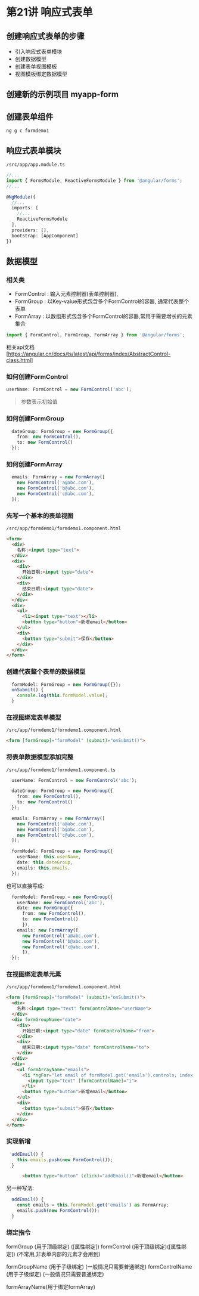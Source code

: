 # 第21讲 响应式表单

## 创建响应式表单的步骤

- 引入响应式表单模块
- 创建数据模型
- 创建表单视图模板
- 视图模板绑定数据模型

## 创建新的示例项目 myapp-form

## 创建表单组件

`ng g c formdemo1`

## 响应式表单模块

`/src/app/app.module.ts`

```ts
//...
import { FormsModule, ReactiveFormsModule } from '@angular/forms';
//...

@NgModule({
  //...
  imports: [
    //...
    ReactiveFormsModule
  ],
  providers: [],
  bootstrap: [AppComponent]
})
```




## 数据模型

### 相关类

- FormControl : 输入元素控制器(表单控制器), 
- FormGroup : 以Key-value形式包含多个FormControl的容器, 通常代表整个表单
- FormArray : 以数组形式包含多个FormControl的容器,常用于需要增长的元素集合

```ts
import { FormControl, FormGroup, FormArray } from '@angular/forms';
```

相关api文档
[https://angular.cn/docs/ts/latest/api/forms/index/AbstractControl-class.html]


### 如何创建FormControl

```ts
userName: FormControl = new FormControl('abc');
```

> 参数表示初始值

### 如何创建FormGroup

```ts
  dateGroup: FormGroup = new FormGroup({
    from: new FormControl(),
    to: new FormControl()
  });
```

### 如何创建FormArray

```ts
  emails: FormArray = new FormArray([
    new FormControl('a@abc.com'),
    new FormControl('b@abc.com'),
    new FormControl('c@abc.com'),
  ]);
```

### 先写一个基本的表单视图

`/src/app/formdemo1/formdemo1.component.html`

```html
<form>
  <div>
    名称:<input type="text">
  </div>
  <div>
    <div>
      开始日期:<input type="date">
    </div>
    <div>
      结束日期:<input type="date">
    </div>
  </div>
  <div>
    <ul>
      <li><input type="text"></li>
      <button type="button">新增email</button>
    </ul>
    <div>
      <button type="submit">保存</button>
    </div>
  </div>
</form>
```

### 创建代表整个表单的数据模型

```ts
  formModel: FormGroup = new FormGroup({});
  onSubmit() {
    console.log(this.formModel.value);
  }  
```

### 在视图绑定表单模型

`/src/app/formdemo1/formdemo1.component.html`

```html
<form [formGroup]="formModel" (submit)="onSubmit()">
```

### 将表单数据模型添加完整


`/src/app/formdemo1/formdemo1.component.ts`

```ts
  userName: FormControl = new FormControl('abc');

  dateGroup: FormGroup = new FormGroup({
    from: new FormControl(),
    to: new FormControl()
  });

  emails: FormArray = new FormArray([
    new FormControl('a@abc.com'),
    new FormControl('b@abc.com'),
    new FormControl('c@abc.com'),
  ]);

  formModel: FormGroup = new FormGroup({
    userName: this.userName,
    date: this.dateGroup,
    emails: this.emails,
  });
```

也可以直接写成:

```ts
  formModel: FormGroup = new FormGroup({
    userName: new FormControl('abc'),
    date: new FormGroup({
      from: new FormControl(),
      to: new FormControl()
      }),
    emails: new FormArray([
      new FormControl('a@abc.com'),
      new FormControl('b@abc.com'),
      new FormControl('c@abc.com'),
      ]),
  });
```


### 在视图绑定表单元素

`/src/app/formdemo1/formdemo1.component.html`

```html
<form [formGroup]="formModel" (submit)="onSubmit()">
  <div>
    名称:<input type="text" formControlName="userName">
  </div>
  <div formGroupName="date">
    <div>
      开始日期:<input type="date" formControlName="from">
    </div>
    <div>
      结束日期:<input type="date" formControlName="to">
    </div>
  </div>
  <div>
    <ul formArrayName="emails">
      <li *ngFor="let email of formModel.get('emails').controls; index as i">
        <input type="text" [formControlName]="i">
      </li>
      <button type="button">新增email</button>
    </ul>
    <div>
      <button type="submit">保存</button>
    </div>
  </div>
</form>
```

### 实现新增

```ts
  addEmail() {
    this.emails.push(new FormControl());
  }
```

```html
      <button type="button" (click)="addEmail()">新增email</button>
```

另一种写法:

```ts
  addEmail() {
    const emails = this.formModel.get('emails') as FormArray;
    emails.push(new FormControl());
  }
```

### 绑定指令

formGroup  (用于顶级绑定) ([属性绑定])
formControl  (用于顶级绑定)([属性绑定]) (不常用,非表单内部的元素才会用到)

formGroupName (用于子级绑定) (一般情况只需要普通绑定)
formControlName (用于子级绑定) (一般情况只需要普通绑定)

formArrayName(用于绑定formArray)

